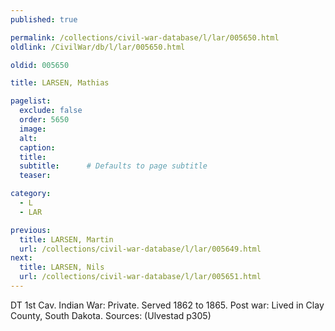 ```yaml
---
published: true

permalink: /collections/civil-war-database/l/lar/005650.html
oldlink: /CivilWar/db/l/lar/005650.html

oldid: 005650

title: LARSEN, Mathias

pagelist:
  exclude: false
  order: 5650
  image: 
  alt:
  caption:
  title:
  subtitle:      # Defaults to page subtitle
  teaser:

category: 
  - L 
  - LAR

previous:
  title: LARSEN, Martin
  url: /collections/civil-war-database/l/lar/005649.html  
next:
  title: LARSEN, Nils
  url: /collections/civil-war-database/l/lar/005651.html   
---
```

DT 1st Cav. Indian War: Private. Served 1862 to 1865. Post war: Lived in Clay County, South Dakota. Sources: (Ulvestad p305)